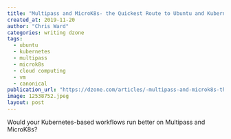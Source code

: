 ```yaml
---
title: "Multipass and MicroK8s- the Quickest Route to Ubuntu and Kubernetes?"
created_at: 2019-11-20
author: "Chris Ward"
categories: writing dzone
tags: 
  - ubuntu
  - kubernetes
  - multipass
  - microk8s
  - cloud computing
  - vm
  - canonical
publication_url: "https://dzone.com/articles/-multipass-and-microk8s-the-quickest-route-to-ubun"
image: 12538752.jpeg
layout: post
---
```

Would your Kubernetes-based workflows run better on Multipass and MicroK8s?

